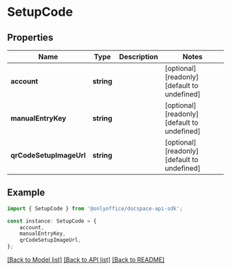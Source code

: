 # SetupCode


## Properties

Name | Type | Description | Notes
------------ | ------------- | ------------- | -------------
**account** | **string** |  | [optional] [readonly] [default to undefined]
**manualEntryKey** | **string** |  | [optional] [readonly] [default to undefined]
**qrCodeSetupImageUrl** | **string** |  | [optional] [readonly] [default to undefined]

## Example

```typescript
import { SetupCode } from '@onlyoffice/docspace-api-sdk';

const instance: SetupCode = {
    account,
    manualEntryKey,
    qrCodeSetupImageUrl,
};
```

[[Back to Model list]](../README.md#documentation-for-models) [[Back to API list]](../README.md#documentation-for-api-endpoints) [[Back to README]](../README.md)
